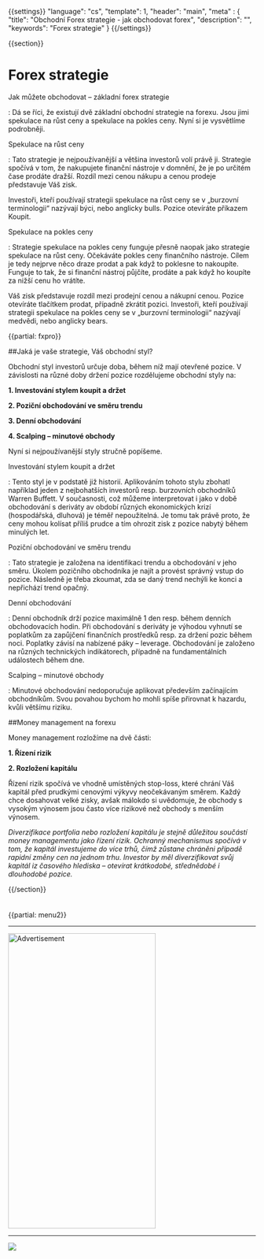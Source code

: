 {{settings}}
  "language": "cs",
  "template": 1,
  "header": "main",
  "meta" : {
    "title": "Obchodní Forex strategie - jak obchodovat forex",
    "description": "",
    "keywords": "Forex strategie"
  }
{{/settings}}

<div class="row">
<div class="col-md-9" role="main" markdown="1">

{{section}}

# Forex strategie

Jak můžete obchodovat – základní forex strategie

:   Dá se říci, že existují dvě základní obchodní strategie na forexu. Jsou jimi spekulace na růst ceny a spekulace na pokles ceny. Nyní si je vysvětlíme podrobněji.


Spekulace na růst ceny

:    Tato strategie je nejpoužívanější a většina investorů volí právě ji. Strategie spočívá v tom, že nakupujete finanční nástroje v domnění, že je po určitém čase prodáte dražší. Rozdíl mezi cenou nákupu a cenou prodeje představuje Váš zisk.

Investoři, kteří používají strategii spekulace na růst ceny se v „burzovní terminologii“ nazývají býci, nebo anglicky bulls. Pozice otevíráte příkazem Koupit.

Spekulace na pokles ceny

:    Strategie spekulace na pokles ceny funguje přesně naopak jako strategie spekulace na růst ceny. Očekáváte pokles ceny finančního nástroje. Cílem je tedy nejprve něco draze prodat a pak když to poklesne to nakoupíte. Funguje to tak, že si finanční nástroj půjčíte, prodáte a pak když ho koupíte za nižší cenu ho vrátíte.

Váš zisk představuje rozdíl mezi prodejní cenou a nákupní cenou. Pozice otevíráte tlačítkem prodat, případně zkrátit pozici. Investoři, kteří používají strategii spekulace na pokles ceny se v „burzovní terminologii“ nazývají medvědi, nebo anglicky bears.

{{partial: fxpro}}

##Jaká je vaše strategie, Váš obchodní styl?

Obchodní styl investorů určuje doba, během níž mají otevřené pozice. V závislosti na různé doby držení pozice rozdělujeme obchodní styly na:

**1. Investování stylem koupit a držet**

**2. Poziční obchodování ve směru trendu**

**3. Denní obchodování**

**4. Scalping – minutové obchody**

Nyní si nejpoužívanější styly stručně popíšeme.

Investování stylem koupit a držet

:    Tento styl je v podstatě již historií. Aplikováním tohoto stylu zbohatl například jeden z nejbohatších investorů resp. burzovních obchodníků Warren Buffett. V současnosti, což můžeme interpretovat i jako v době obchodování s deriváty av období různých ekonomických krizí (hospodářská, dluhová) je téměř nepoužitelná. Je tomu tak právě proto, že ceny mohou kolísat příliš prudce a tím ohrozit zisk z pozice nabytý během minulých let.

Poziční obchodování ve směru trendu

:    Tato strategie je založena na identifikaci trendu a obchodování v jeho směru. Úkolem pozičního obchodníka je najít a provést správný vstup do pozice. Následně je třeba zkoumat, zda se daný trend nechýli ke konci a nepřichází trend opačný.

Denní obchodování

:    Denní obchodník drží pozice maximálně 1 den resp. během denních obchodovacích hodin. Při obchodování s deriváty je výhodou vyhnutí se poplatkům za zapůjčení finančních prostředků resp. za držení pozic během noci. Poplatky závisí na nabízené páky – leverage. Obchodování je založeno na různých technických indikátorech, případně na fundamentálních událostech během dne.

Scalping – minutové obchody

:   Minutové obchodování nedoporučuje aplikovat především začínajícím obchodníkům. Svou povahou bychom ho mohli spíše přirovnat k hazardu, kvůli většímu riziku.

##Money management na forexu

Money management rozložíme na dvě části:

**1. Řízení rizik**

**2. Rozložení kapitálu**

Řízení rizik spočívá ve vhodně umístěných stop-loss, které chrání Váš kapitál před prudkými cenovými výkyvy neočekávaným směrem. Každý chce dosahovat velké zisky, avšak málokdo si uvědomuje, že obchody s vysokým výnosem jsou často více rizikové než obchody s menším výnosem.

*Diverzifikace portfolia nebo rozložení kapitálu je stejně důležitou součástí money managementu jako řízení rizik. Ochranný mechanismus spočívá v tom, že kapitál investujeme do více trhů, čímž zůstane chráněni případě rapidní změny cen na jednom trhu. Investor by měl diverzifikovat svůj kapitál iz časového hlediska – otevírat krátkodobé, střednědobé i dlouhodobé pozice.*

{{/section}}
</div>
<div class="col-md-3" markdown="1">
<div class="well" markdown="1" style="margin-top: 2.5em">

{{partial: menu2}}

</div>


- - -

<SCRIPT language='JavaScript1.1' SRC="https://ad.doubleclick.net/ddm/adj/N8017.2070109FOREXSROVNAVAC.CZ/B9072665.122768029;sz=300x600;ord={{@timestamp}}?"></SCRIPT><NOSCRIPT><A HREF="https://ad.doubleclick.net/ddm/jump/N8017.2070109FOREXSROVNAVAC.CZ/B9072665.122768029;sz=300x600;ord={{@timestamp}}?"><IMG SRC="https://ad.doubleclick.net/ddm/ad/N8017.2070109FOREXSROVNAVAC.CZ/B9072665.122768029;sz=300x600;ord={{@timestamp}}?" BORDER=0 WIDTH=300 HEIGHT=600 ALT="Advertisement"></A></NOSCRIPT>

- - -

<a href="http://blog.forexsrovnavac.cz/plus500cz"  target="_blank">
 <img src="http://blog.forexsrovnavac.cz/wp-content/uploads/2014/10/informace.png" width="" height=""/>
</a>

</div>
</div>
